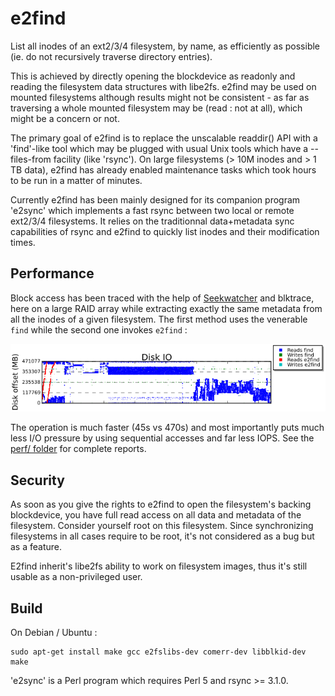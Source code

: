 # e2find

List all inodes of an ext2/3/4 filesystem, by name, as efficiently as possible
(ie. do not recursively traverse directory entries).

This is achieved by directly opening the blockdevice as readonly and reading
the filesystem data structures with libe2fs. e2find may be used on mounted
filesystems although results might not be consistent - as far as traversing a
whole mounted filesystem may be (read : not at all), which might be a concern
or not.

The primary goal of e2find is to replace the unscalable readdir() API with a
'find'-like tool which may be plugged with usual Unix tools which have a
--files-from facility (like 'rsync'). On large filesystems (> 10M inodes and >
1 TB data), e2find has already enabled maintenance tasks which took hours to be
run in a matter of minutes.

Currently e2find has been mainly designed for its companion program 'e2sync'
which implements a fast rsync between two local or remote ext2/3/4 filesystems.
It relies on the traditionnal data+metadata sync capabilities of rsync and
e2find to quickly list inodes and their modification times.

## Performance

Block access has been traced with the help of
[Seekwatcher](https://oss.oracle.com/~mason/seekwatcher/) and blktrace, here on
a large RAID array while extracting exactly the same metadata from all the
inodes of a given filesystem. The first method uses the venerable `find` while
the second one invokes `e2find` :

![e2find vs. find block offsets](perf/compare-offset.png?raw=true)

The operation is much faster (45s vs 470s) and most importantly puts much less I/O pressure by using sequential accesses and far less IOPS. See the [perf/ folder](perf/) for complete reports.


## Security

As soon as you give the rights to e2find to open the filesystem's backing
blockdevice, you have full read access on all data and metadata of the
filesystem. Consider yourself root on this filesystem. Since synchronizing
filesystems in all cases require to be root, it's not considered as a bug but
as a feature.

E2find inherit's libe2fs ability to work on filesystem images, thus it's still
usable as a non-privileged user.

## Build

On Debian / Ubuntu :

    sudo apt-get install make gcc e2fslibs-dev comerr-dev libblkid-dev
    make

'e2sync' is a Perl program which requires Perl 5 and rsync >= 3.1.0.
